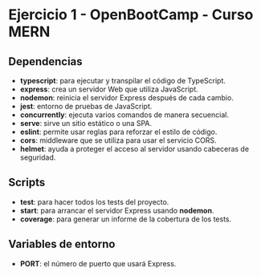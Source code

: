 # Ejercicio 1 - OpenBootCamp - Curso MERN

## Dependencias
* **typescript**: para ejecutar y transpilar el código de TypeScript.
* **express**: crea un servidor Web que utiliza JavaScript.
* **nodemon**: reinicia el servidor Express después de cada cambio.
* **jest**: entorno de pruebas de JavaScript.
* **concurrently**: ejecuta varios comandos de manera secuencial.
* **serve**: sirve un sitio estático o una SPA.
* **eslint**: permite usar reglas para reforzar el estilo de código.
* **cors**: middleware que se utiliza para usar el servicio CORS.
* **helmet**: ayuda a proteger el acceso al servidor usando cabeceras de seguridad.

## Scripts
* **test**: para hacer todos los tests del proyecto.
* **start**: para arrancar el servidor Express usando **nodemon**.
* **coverage**: para generar un informe de la cobertura de los tests.

## Variables de entorno
* **PORT**: el número de puerto que usará Express.
